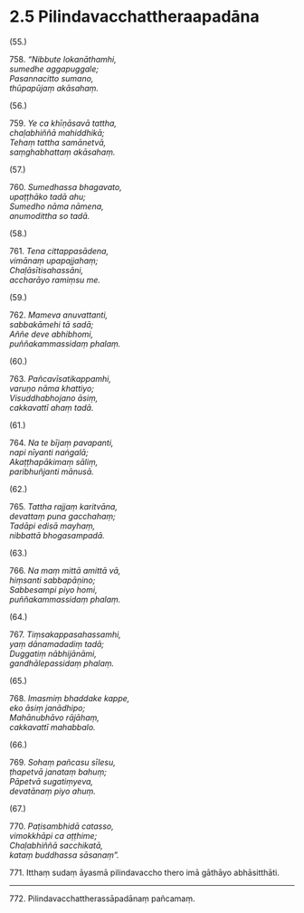 # 2.5 Pilindavacchattheraapadāna

(55.)

758\. _“Nibbute lokanāthamhi,_  
_sumedhe aggapuggale;_  
_Pasannacitto sumano,_  
_thūpapūjaṃ akāsahaṃ._  

(56.)

759\. _Ye ca khīṇāsavā tattha,_  
_chaḷabhiññā mahiddhikā;_  
_Tehaṃ tattha samānetvā,_  
_saṃghabhattaṃ akāsahaṃ._  

(57.)

760\. _Sumedhassa bhagavato,_  
_upaṭṭhāko tadā ahu;_  
_Sumedho nāma nāmena,_  
_anumodittha so tadā._  

(58.)

761\. _Tena cittappasādena,_  
_vimānaṃ upapajjahaṃ;_  
_Chaḷāsītisahassāni,_  
_accharāyo ramiṃsu me._  

(59.)

762\. _Mameva anuvattanti,_  
_sabbakāmehi tā sadā;_  
_Aññe deve abhibhomi,_  
_puññakammassidaṃ phalaṃ._  

(60.)

763\. _Pañcavīsatikappamhi,_  
_varuṇo nāma khattiyo;_  
_Visuddhabhojano āsiṃ,_  
_cakkavattī ahaṃ tadā._  

(61.)

764\. _Na te bījaṃ pavapanti,_  
_napi nīyanti naṅgalā;_  
_Akaṭṭhapākimaṃ sāliṃ,_  
_paribhuñjanti mānusā._  

(62.)

765\. _Tattha rajjaṃ karitvāna,_  
_devattaṃ puna gacchahaṃ;_  
_Tadāpi edisā mayhaṃ,_  
_nibbattā bhogasampadā._  

(63.)

766\. _Na maṃ mittā amittā vā,_  
_hiṃsanti sabbapāṇino;_  
_Sabbesampi piyo homi,_  
_puññakammassidaṃ phalaṃ._  

(64.)

767\. _Tiṃsakappasahassamhi,_  
_yaṃ dānamadadiṃ tadā;_  
_Duggatiṃ nābhijānāmi,_  
_gandhālepassidaṃ phalaṃ._  

(65.)

768\. _Imasmiṃ bhaddake kappe,_  
_eko āsiṃ janādhipo;_  
_Mahānubhāvo rājāhaṃ,_  
_cakkavattī mahabbalo._  

(66.)

769\. _Sohaṃ pañcasu sīlesu,_  
_ṭhapetvā janataṃ bahuṃ;_  
_Pāpetvā sugatiṃyeva,_  
_devatānaṃ piyo ahuṃ._  

(67.)

770\. _Paṭisambhidā catasso,_  
_vimokkhāpi ca aṭṭhime;_  
_Chaḷabhiññā sacchikatā,_  
_kataṃ buddhassa sāsanaṃ”._  

771\. Itthaṃ sudaṃ āyasmā pilindavaccho thero imā gāthāyo abhāsitthāti.

---

772\. Pilindavacchattherassāpadānaṃ pañcamaṃ.
